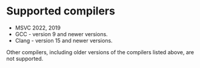 # Supported compilers

* MSVC 2022, 2019
* GCC - version 9 and newer versions.
* Clang - version 15 and newer versions.

Other compilers, including older versions of the compilers listed above, are not supported.
